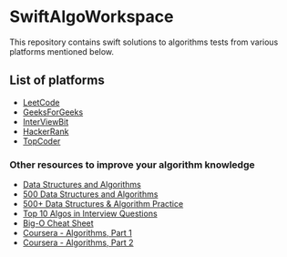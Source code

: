 # SwiftAlgoWorkspace
This repository contains swift solutions to algorithms tests from various platforms mentioned below.

## List of platforms
- [LeetCode](/LeetCode)
- [GeeksForGeeks](/GeeksForGeeks)
- [InterViewBit](/InterviewBit)
- [HackerRank](/HackerRank)
- [TopCoder](/TopCoder)


### Other resources to improve your algorithm knowledge
- [Data Structures and Algorithms]()
- [500 Data Structures and Algorithms]()
- [500+ Data Structures & Algorithm Practice]()
- [Top 10 Algos in Interview Questions]()
- [Big-O Cheat Sheet]()
- [Coursera - Algorithms, Part 1]()
- [Coursera - Algorithms, Part 2]()

